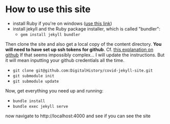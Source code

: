 # How to use this site
- install Ruby if you're on windows ([use this link](https://rubyinstaller.org/))
- install jekyll and the Ruby package installer, which is called "bundler":
  - `gem install jekyll bundler`

Then clone the site and also get a local copy of the content directory.  **You will need to have set up ssh tokens for github**. Cf. [this explanation on github](https://docs.github.com/en/github/authenticating-to-github/connecting-to-github-with-ssh) If that seems impossibly complex... I will update the instructions. But it will mean inputting your github credentials all the time.
- `git clone git@github.com:DigitalHistory/covid-jekyll-site.git`
- `git submodule init` 
- `git submodule update`

Now, get everything you need up and running:
- `bundle install`
- `bundle exec jekyll serve`

now navigate to  http://localhost:4000  and see if you can see the site
